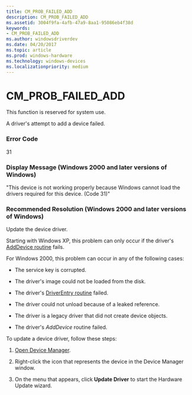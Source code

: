 ```yaml
---
title: CM_PROB_FAILED_ADD
description: CM_PROB_FAILED_ADD
ms.assetid: 3004f9fa-4afb-47a9-8aa1-95086eb4f38d
keywords:
- CM_PROB_FAILED_ADD
ms.author: windowsdriverdev
ms.date: 04/20/2017
ms.topic: article
ms.prod: windows-hardware
ms.technology: windows-devices
ms.localizationpriority: medium
---
```


# CM_PROB_FAILED_ADD

This function is reserved for system use.





A driver's attempt to add a device failed.

### Error Code

31

### Display Message (Windows 2000 and later versions of Windows)

"This device is not working properly because Windows cannot load the drivers required for this device. (Code 31)"

### Recommended Resolution (Windows 2000 and later versions of Windows)

Update the device driver.

Starting with Windows XP, this problem can only occur if the driver's [AddDevice routine](https://msdn.microsoft.com/library/windows/hardware/ff566398) fails.

For Windows 2000, this problem can occur in any of the following cases:

-   The service key is corrupted.

-   The driver's image could not be loaded from the disk.

-   The driver's [DriverEntry routine](https://msdn.microsoft.com/library/windows/hardware/ff566402) failed.

-   The driver could not unload because of a leaked reference.

-   The driver is a legacy driver that did not create device objects.

-   The driver's *AddDevice* routine failed.

To update a device driver, follow these steps:

1.  [Open Device Manager](using-device-manager.md).

2.  Right-click the icon that represents the device in the Device Manager window.

3.  On the menu that appears, click **Update Driver** to start the Hardware Update wizard.

 

 





